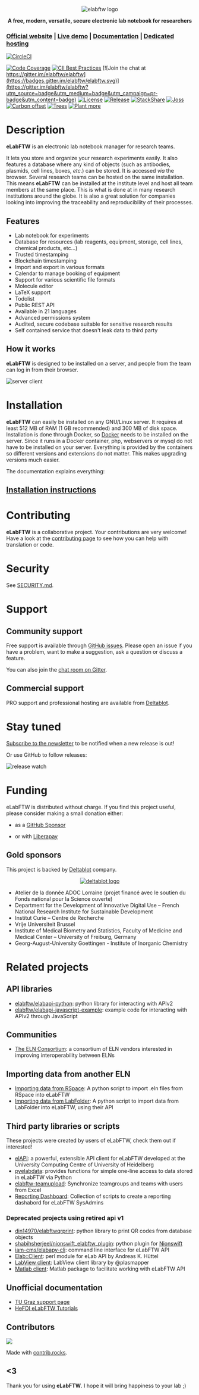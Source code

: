<p align='center'>
  <img src='https://i.imgur.com/hq6SAZf.png' alt='elabftw logo' />
</p>

<p align='center'>
  <strong>A free, modern, versatile, secure electronic lab notebook for researchers</strong>
</p>

### [Official website](https://www.elabftw.net) | [Live demo](https://demo.elabftw.net) | [Documentation](https://doc.elabftw.net) | [Dedicated hosting](https://www.deltablot.com/elabftw)

[![CircleCI](https://circleci.com/gh/elabftw/elabftw/tree/master.svg?style=svg)](https://circleci.com/gh/elabftw/elabftw/tree/master)

[![Code Coverage](https://codecov.io/gh/elabftw/elabftw/branch/hypernext/graph/badge.svg?token=SHSZuaxt17)](https://codecov.io/gh/elabftw/elabftw)
[![CII Best Practices](https://bestpractices.coreinfrastructure.org/projects/2766/badge)](https://bestpractices.coreinfrastructure.org/projects/2766)
[![Join the chat at https://gitter.im/elabftw/elabftw](https://badges.gitter.im/elabftw/elabftw.svg)](https://gitter.im/elabftw/elabftw?utm_source=badge&utm_medium=badge&utm_campaign=pr-badge&utm_content=badge)
[![License](https://img.shields.io/badge/license-AGPL-blue.svg)](https://www.gnu.org/licenses/agpl-3.0.en.html)
[![Release](https://img.shields.io/github/release/elabftw/elabftw.svg)](https://github.com/elabftw/elabftw/releases/latest)
[![StackShare](https://img.shields.io/badge/tech-stack-0690fa.svg?style=flat)](https://stackshare.io/elabftw/elabftw)
[![Joss](http://joss.theoj.org/papers/10.21105/joss.00146/status.svg)](http://joss.theoj.org/papers/10.21105/joss.00146)<br>
[![Carbon offset](https://img.shields.io/ecologi/carbon/deltablot)](https://ecologi.com/deltablot)
[![Trees](https://img.shields.io/ecologi/trees/deltablot)](https://ecologi.com/deltablot)
[![Plant more](https://img.shields.io/badge/trees-plant%20more%20trees-brightgreen)](https://ecologi.com/?r=5f668f69232cc100192fbd04)

# Description

**eLabFTW** is an electronic lab notebook manager for research teams.

It lets you store and organize your research experiments easily. It also features a database where any kind of objects (such as antibodies, plasmids, cell lines, boxes, _etc_.) can be stored.
It is accessed _via_ the browser. Several research teams can be hosted on the same installation. This means **eLabFTW** can be installed at the institute level and host all team members at the same place. This is what is done at in many research institutions around the globe. It is also a great solution for companies looking into improving the traceability and reproducibility of their processes.

## Features

* Lab notebook for experiments
* Database for resources (lab reagents, equipment, storage, cell lines, chemical products, etc...)
* Trusted timestamping
* Blockchain timestamping
* Import and export in various formats
* Calendar to manage booking of equipment
* Support for various scientific file formats
* Molecule editor
* LaTeX support
* Todolist
* Public REST API
* Available in 21 languages
* Advanced permissions system
* Audited, secure codebase suitable for sensitive research results
* Self contained service that doesn't leak data to third party

## How it works

**eLabFTW** is designed to be installed on a server, and people from the team can log in from their browser.

![server client](https://i.imgur.com/BcfFgQS.gif)

# Installation

**eLabFTW** can easily be installed on any GNU/Linux server. It requires at least 512 MB of RAM (1 GB recommended) and 300 MB of disk space. Installation is done through Docker, so [Docker](https://www.docker.com/) needs to be installed on the server. Since it runs in a Docker container, php, webservers or mysql do not have to be installed on your server.  Everything is provided by the containers so different versions and extensions do not matter. This makes upgrading versions much easier.

The documentation explains everything:

## [Installation instructions](https://doc.elabftw.net)

# Contributing

**eLabFTW** is a collaborative project. Your contributions are very welcome! Have a look at the [contributing page](https://doc.elabftw.net/contributing.html) to see how you can help with translation or code.

# Security

See [SECURITY.md](./SECURITY.md).

# Support

## Community support

Free support is available through [GitHub issues](https://github.com/elabftw/elabftw/issues/new/choose). Please open an issue if you have a problem, want to make a suggestion, ask a question or discuss a feature.

You can also join the [chat room on Gitter](https://gitter.im/elabftw/elabftw).

## Commercial support

PRO support and professional hosting are available from [Deltablot](https://www.deltablot.com/elabftw).

# Stay tuned

[Subscribe to the newsletter](https://eepurl.com/bTjcMj) to be notified when a new release is out!

Or use GitHub to follow releases:

![release watch](https://i.imgur.com/whSAWEs.gif)

# Funding

eLabFTW is distributed without charge. If you find this project useful, please consider making a small donation either:

* as a [GitHub Sponsor](https://github.com/sponsors/NicolasCARPi)

* or with [Liberapay](https://liberapay.com/NicolasCARPi/donate)

## Gold sponsors

This project is backed by [Deltablot](https://www.deltablot.com) company.

<p align='center'>
  <a href="https://www.deltablot.com">
    <img src='https://i.imgur.com/9j2a9na.jpg' alt='deltablot logo' />
  </a>
</p>

* Atelier de la donnée ADOC Lorraine (projet financé avec le soutien du Fonds national pour la Science ouverte)
* Department for the Development of Innovative Digital Use – French National Research Institute for Sustainable Development
* Institut Curie – Centre de Recherche
* Vrije Universiteit Brussel
* Institute of Medical Biometry and Statistics, Faculty of Medicine and Medical Center – University of Freiburg, Germany
* Georg-August-University Goettingen - Institute of Inorganic Chemistry

# Related projects

## API libraries

* [elabftw/elabapi-python](https://github.com/elabftw/elabapi-python/): python library for interacting with APIv2
* [elabftw/elabapi-javascript-example](https://github.com/elabftw/elabapi-javascript-example#readme): example code for interacting with APIv2 through JavaScript

## Communities

* [The ELN Consortium](https://github.com/TheELNConsortium/): a consortium of ELN vendors interested in improving interoperability between ELNs

## Importing data from another ELN

* [Importing data from RSpace](https://github.com/elabftw/rspace2elabftw): A python script to import .eln files from RSpace into eLabFTW
* [Importing data from LabFolder](https://github.com/TheELNConsortium/any2eln): A python script to import data from LabFolder into eLabFTW, using their API

## Third party libraries or scripts

These projects were created by users of eLabFTW, check them out if interested!

* [elAPI](https://github.com/uhd-urz/elAPI/): a powerful, extensible API client for eLabFTW developed at the University Computing Centre of University of Heidelberg
* [pyelabdata](https://github.com/FAU-PHYSIK-EP/pyelabdata): provides functions for simple one-line access to data stored in eLabFTW via Python
* [elabftw-teamupload](https://github.com/HeFDI-DE/elabftw-teamupload/): Synchronize teamgroups and teams with users from Excel
* [Reporting Dashboard](https://git.rwth-aachen.de/eln-rwth/reporting-scripts-public): Collection of scripts to create a reporting dashabord for eLabFTW SysAdmins

### Deprecated projects using retired api v1
* [din14970/elabftwqrprint](https://github.com/din14970/elabftwqrprint): python library to print QR codes from database objects
* [shabihsherjeel/nionswift_elabftw_plugin](https://github.com/shabihsherjeel/nionswift_elabftw_plugin): python plugin for [Nionswift](https://github.com/nion-software/nionswift)
* [iam-cms/elabapy-cli](https://gitlab.com/iam-cms/workflows/extra-nodes/elabapy-cli): command line interface for eLabFTW API
* [Elab::Client](https://metacpan.org/pod/ELab::Client): perl module for eLab API by Andreas K. Hüttel
* [LabView client](https://www.vipm.io/package/plasmapper_lib_pl_elabftw_client/): LabView client library by @plasmapper
* [Matlab client](https://github.com/baillon/eLabAPI): Matlab package to facilitate working with eLabFTW API


## Unofficial documentation

* [TU Graz support page](https://www.tugraz.at/sites/rdm/tools/elabftw/elabftw-support)
* [HeFDI eLabFTW Tutorials](https://ilias.uni-marburg.de/goto.php?target=crs_3174359&client_id=UNIMR)

## Contributors

<a href="https://github.com/elabftw/elabftw/graphs/contributors">
  <img src="https://contrib.rocks/image?repo=elabftw/elabftw" />
</a>

Made with [contrib.rocks](https://contrib.rocks).

## <3

Thank you for using **eLabFTW**. I hope it will bring happiness to your lab ;)
